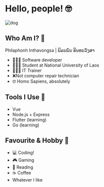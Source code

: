 # Hello, people! 🤓

![dog](https://media.giphy.com/media/RyXVu4ZW454IM/source.gif)

## Who Am I? 🧐

Philaphonh Inthavongsa | ພິລະພົນ ອິນທະວົງສາ

- 👨🏻‍💻 Software developer
- 👨🏻‍🎓 Student at National University of Laos
- 🧑🏻‍🏫 IT Trainer
- ❌Not computer repair technician
- 🤓 Homo Sapiens, absolutely

## Tools I Use 🚀

- Vue
- Node.js + Express
- Flutter (learning)
- Go (learning)

## Favourite & Hobby 🤔

- 💻 Coding!
- 🎮 Gaming
- 📖 Reading
- ☕️ Coffee
- Whatever I like
